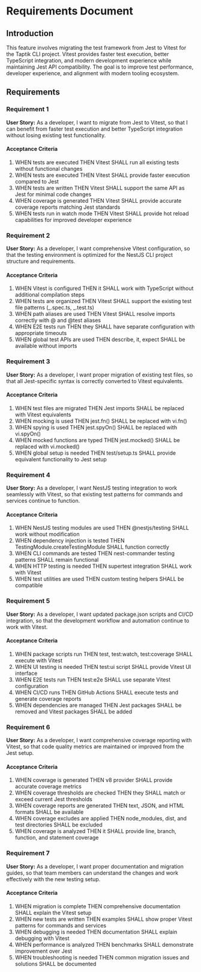 # Requirements Document

## Introduction

This feature involves migrating the test framework from Jest to Vitest for the Taptik CLI project. Vitest provides faster test execution, better TypeScript integration, and modern development experience while maintaining Jest API compatibility. The goal is to improve test performance, developer experience, and alignment with modern tooling ecosystem.

## Requirements

### Requirement 1

**User Story:** As a developer, I want to migrate from Jest to Vitest, so that I can benefit from faster test execution and better TypeScript integration without losing existing test functionality.

#### Acceptance Criteria

1. WHEN tests are executed THEN Vitest SHALL run all existing tests without functional changes
2. WHEN tests are executed THEN Vitest SHALL provide faster execution compared to Jest
3. WHEN tests are written THEN Vitest SHALL support the same API as Jest for minimal code changes
4. WHEN coverage is generated THEN Vitest SHALL provide accurate coverage reports matching Jest standards
5. WHEN tests run in watch mode THEN Vitest SHALL provide hot reload capabilities for improved developer experience

### Requirement 2

**User Story:** As a developer, I want comprehensive Vitest configuration, so that the testing environment is optimized for the NestJS CLI project structure and requirements.

#### Acceptance Criteria

1. WHEN Vitest is configured THEN it SHALL work with TypeScript without additional compilation steps
2. WHEN tests are organized THEN Vitest SHALL support the existing test file patterns (_.spec.ts, _.test.ts)
3. WHEN path aliases are used THEN Vitest SHALL resolve imports correctly with @ and @test aliases
4. WHEN E2E tests run THEN they SHALL have separate configuration with appropriate timeouts
5. WHEN global test APIs are used THEN describe, it, expect SHALL be available without imports

### Requirement 3

**User Story:** As a developer, I want proper migration of existing test files, so that all Jest-specific syntax is correctly converted to Vitest equivalents.

#### Acceptance Criteria

1. WHEN test files are migrated THEN Jest imports SHALL be replaced with Vitest equivalents
2. WHEN mocking is used THEN jest.fn() SHALL be replaced with vi.fn()
3. WHEN spying is used THEN jest.spyOn() SHALL be replaced with vi.spyOn()
4. WHEN mocked functions are typed THEN jest.mocked() SHALL be replaced with vi.mocked()
5. WHEN global setup is needed THEN test/setup.ts SHALL provide equivalent functionality to Jest setup

### Requirement 4

**User Story:** As a developer, I want NestJS testing integration to work seamlessly with Vitest, so that existing test patterns for commands and services continue to function.

#### Acceptance Criteria

1. WHEN NestJS testing modules are used THEN @nestjs/testing SHALL work without modification
2. WHEN dependency injection is tested THEN TestingModule.createTestingModule SHALL function correctly
3. WHEN CLI commands are tested THEN nest-commander testing patterns SHALL remain functional
4. WHEN HTTP testing is needed THEN supertest integration SHALL work with Vitest
5. WHEN test utilities are used THEN custom testing helpers SHALL be compatible

### Requirement 5

**User Story:** As a developer, I want updated package.json scripts and CI/CD integration, so that the development workflow and automation continue to work with Vitest.

#### Acceptance Criteria

1. WHEN package scripts run THEN test, test:watch, test:coverage SHALL execute with Vitest
2. WHEN UI testing is needed THEN test:ui script SHALL provide Vitest UI interface
3. WHEN E2E tests run THEN test:e2e SHALL use separate Vitest configuration
4. WHEN CI/CD runs THEN GitHub Actions SHALL execute tests and generate coverage reports
5. WHEN dependencies are managed THEN Jest packages SHALL be removed and Vitest packages SHALL be added

### Requirement 6

**User Story:** As a developer, I want comprehensive coverage reporting with Vitest, so that code quality metrics are maintained or improved from the Jest setup.

#### Acceptance Criteria

1. WHEN coverage is generated THEN v8 provider SHALL provide accurate coverage metrics
2. WHEN coverage thresholds are checked THEN they SHALL match or exceed current Jest thresholds
3. WHEN coverage reports are generated THEN text, JSON, and HTML formats SHALL be available
4. WHEN coverage excludes are applied THEN node_modules, dist, and test directories SHALL be excluded
5. WHEN coverage is analyzed THEN it SHALL provide line, branch, function, and statement coverage

### Requirement 7

**User Story:** As a developer, I want proper documentation and migration guides, so that team members can understand the changes and work effectively with the new testing setup.

#### Acceptance Criteria

1. WHEN migration is complete THEN comprehensive documentation SHALL explain the Vitest setup
2. WHEN new tests are written THEN examples SHALL show proper Vitest patterns for commands and services
3. WHEN debugging is needed THEN documentation SHALL explain debugging with Vitest
4. WHEN performance is analyzed THEN benchmarks SHALL demonstrate improvement over Jest
5. WHEN troubleshooting is needed THEN common migration issues and solutions SHALL be documented
